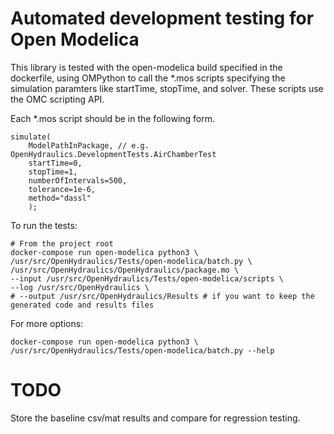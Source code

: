 # Automated development testing for Open Modelica

This library is tested with the open-modelica build specified in the dockerfile, using OMPython to call the *.mos scripts specifying the simulation paramters like startTime, stopTime, and solver. These scripts use the OMC scripting API.

Each *.mos script should be in the following form.
```
simulate(
    ModelPathInPackage, // e.g. OpenHydraulics.DevelopmentTests.AirChamberTest
    startTime=0,
    stopTime=1,
    numberOfIntervals=500,
    tolerance=1e-6,
    method="dassl"
    );
```

To run the tests:

```
# From the project root
docker-compose run open-modelica python3 \
/usr/src/OpenHydraulics/Tests/open-modelica/batch.py \
/usr/src/OpenHydraulics/OpenHydraulics/package.mo \
--input /usr/src/OpenHydraulics/Tests/open-modelica/scripts \
--log /usr/src/OpenHydraulics \
# --output /usr/src/OpenHydraulics/Results # if you want to keep the generated code and results files
```

For more options:

```
docker-compose run open-modelica python3 \
/usr/src/OpenHydraulics/Tests/open-modelica/batch.py --help
```

# TODO
Store the baseline csv/mat results and compare for regression testing.